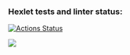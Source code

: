 ### Hexlet tests and linter status:
[![Actions Status](https://github.com/Erioliclid/java-project-61/workflows/hexlet-check/badge.svg)](https://github.com/Erioliclid/java-project-61/actions)

<a href="https://codeclimate.com/github/Erioliclid/java-project-61/maintainability"><img src="https://api.codeclimate.com/v1/badges/6fc2ccc8f68b352b5b91/maintainability" /></a>
